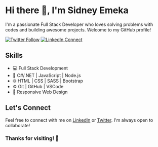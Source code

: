 
# Hi there 👋, I'm Sidney Emeka


I'm a passionate Full Stack Developer who loves solving problems with codes and building awesome projects. Welcome to my GitHub profile!


[![Twitter Follow](https://img.shields.io/twitter/follow/your_twitter_username?label=Follow&style=social)](https://twitter.com/sidswipe)
[![LinkedIn Connect](https://img.shields.io/badge/LinkedIn-Connect-blue)](https://ng.linkedin.com/in/casmir-nnaemeka-473976245)


## Skills
- 💻 Full Stack Development
- 🚀 C#/.NET | JavaScript |  Node.js 
- 🌐 HTML | CSS | SASS | Bootstrap
- ⚙️ Git | GitHub | VSCode
- 📱 Responsive Web Design


## Let's Connect
Feel free to connect with me on [LinkedIn](https://ng.linkedin.com/in/casmir-nnaemeka-473976245) or [Twitter](https://twitter.com/sidswipe). I'm always open to collaborate!


### Thanks for visiting! 🚀

